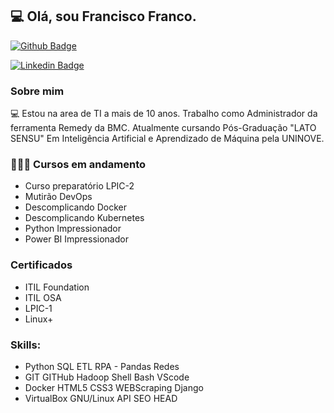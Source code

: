 ## 💻 Olá, sou Francisco Franco.

[![Github Badge](https://img.shields.io/badge/-Github-000?style=flat-square&logo=Github&logoColor=white&link=https://github.com/FF-77)](https://github.com/FF-77)

[![Linkedin Badge](https://img.shields.io/badge/-LinkedIn-blue?style=flat-square&logo=Linkedin&logoColor=white&link=https://www.linkedin.com/in/francisco-franco-lp/)](https://www.linkedin.com/in/francisco-franco-lp/)


### Sobre mim

💻 Estou na area de TI a mais de 10 anos. Trabalho como Administrador da ferramenta Remedy da BMC.
Atualmente cursando Pós-Graduação "LATO SENSU" Em Inteligência Artificial e Aprendizado de Máquina pela UNINOVE.

### 👨🏼‍🏫 Cursos em andamento
- Curso preparatório LPIC-2
- Mutirão DevOps
- Descomplicando Docker
- Descomplicando Kubernetes
- Python Impressionador
- Power BI Impressionador


### Certificados

- ITIL Foundation 
- ITIL OSA 
- LPIC-1 
- Linux+


### Skills:

- Python      SQL        ETL     RPA - Pandas  Redes
- GIT         GITHub     Hadoop  Shell Bash    VScode 
- Docker      HTML5      CSS3    WEBScraping   Django 
- VirtualBox  GNU/Linux  API     SEO HEAD
